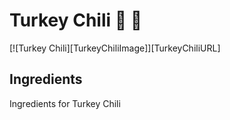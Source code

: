 # Turkey Chili :turkey: :turkey:

[![Turkey Chili][TurkeyChiliImage]][TurkeyChiliURL]


## Ingredients

Ingredients for Turkey Chili